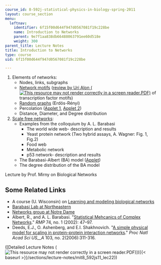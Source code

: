 ```yaml
---
course_id: 8-592j-statistical-physics-in-biology-spring-2011
layout: course_section
menu:
  leftnav:
    identifier: 6f15f00d644f947d0567081f19c228be
    name: Introduction to Networks
    parent: 9e7f1aa838db66488063791ee60d518e
    weight: 300
parent_title: Lecture Notes
title: Introduction to Networks
type: course
uid: 6f15f00d644f947d0567081f19c228be

---
```


1.  Elements of networks:
    *   Nodes, links, subgraphs
    *   [Network motifs](http://en.wikipedia.org/wiki/Network_motif) ([review by Uri Alon (![This resource may not render correctly in a screen reader.](/images/inacessible.gif)PDF)](http://wws.weizmann.ac.il/mcb/UriAlon/sites/mcb.UriAlon/files/network_motifs_nature_genetics_review.pdf) of transcription factor motifs)
    *   [Random graphs](http://en.wikipedia.org/wiki/Random_graph) (Erdös-Rényi)
    *   Percolation ([Applet 1](http://www.physics.buffalo.edu/gonsalves/Java/Percolation.html), [Applet 2](http://www.ibiblio.org/e-notes/Perc/perc640.htm))
    *   Distance, Diameter, and Degree distribution
2.  [Scale free networks](http://en.wikipedia.org/wiki/Scale-free_network):
    *   Examples from the colloquium by A. L. Barabasi
        *   The world wide web- description and results
        *   Yeast protein network (Two hybrid assays, A. Wagner: Fig. 1, Fig.2)
        *   Food web
        *   Metabolic network
        *   p53 network- description and results
    *   The Barabasi-Albert (BA) model ([Applet](http://www-personal.umich.edu/%7Eladamic/NetLogo/PrefAndRandAttach.html))
    *   The degree distribution of the BA model

Lecture by Prof. Mirny on Biological Networks

Some Related Links
------------------

*   A course (U. Wisconsin) on [Learning and modeling biological networks](http://www.biostat.wisc.edu/%7Ecraven/cs838-s03.html)
*   [Barabasi Lab at Northeastern](https://www.barabasilab.com/)
*   [Networks group at Notre Dame](http://www.nd.edu/%7Enetworks/)
*   Albert, R., and A. L. Barabasi. "[Statistical Mehcanics of Complex Networks](http://rmp.aps.org/abstract/RMP/v74/i1/p47_1)." _RMP_ 74, no. 1 (2002): 47–97.
*   Deeds, E.J., O. Ashenberg, and E.I. Shakhnovich. "[A simple physical model for scaling in protein-protein interaction networks](http://www.ncbi.nlm.nih.gov/pmc/articles/PMC1326177/)." _Proc Natl Acad Sci US__A_ 103, no. 2(2006):311-316.

([Detailed Lecture Notes (![This resource may not render correctly in a screen reader.](/images/inacessible.gif)PDF)]({{< baseurl >}}/sections/lecture-notes/mit8_592js11_lec22))